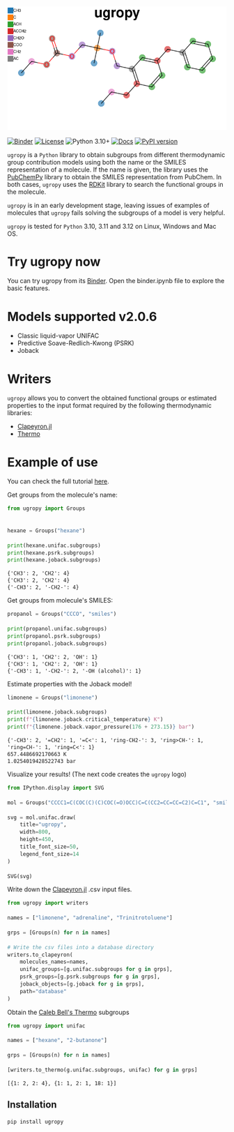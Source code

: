 ![logo](logo.png)

[![Binder](https://mybinder.org/badge_logo.svg)](https://mybinder.org/v2/gh/ipqa-research/ugropy/main)
[![License](https://img.shields.io/badge/License-MIT-blue.svg)](https://tldrlegal.com/license/mit-license)
![Python 3.10+](https://img.shields.io/badge/Python-3.10%2B-blue)
[![Docs](https://img.shields.io/badge/docs%20-%20green?style=flat&label=Sphinx&link=https%3A%2F%2Fipqa-research.github.io%2Fugropy%2Findex.html)](https://salvadorbrandolin.github.io/ugropy/)
[![PyPI
version](https://badge.fury.io/py/ugropy.svg)](https://badge.fury.io/py/ugropy)

`ugropy` is a `Python` library to obtain subgroups from different thermodynamic
group contribution models using both the name or the SMILES representation of a
molecule. If the name is given, the library uses the
[PubChemPy](https://github.com/mcs07/PubChemPy) library to obtain the SMILES
representation from PubChem. In both cases, `ugropy` uses the
[RDKit](https://github.com/rdkit/rdkit) library to search the functional groups
in the molecule.

`ugropy` is in an early development stage, leaving issues of examples of
molecules that `ugropy` fails solving the subgroups of a model is very helpful.

`ugropy` is tested for `Python` 3.10, 3.11 and 3.12 on Linux, Windows and Mac
OS.

# Try ugropy now
You can try ugropy from its
[Binder](https://mybinder.org/v2/gh/ipqa-research/ugropy/main). Open the
binder.ipynb file to explore the basic features.

# Models supported v2.0.6
- Classic liquid-vapor UNIFAC
- Predictive Soave-Redlich-Kwong (PSRK)
- Joback

# Writers
`ugropy` allows you to convert the obtained functional groups or estimated
properties to the input format required by the following thermodynamic
libraries:

- [Clapeyron.jl](https://github.com/ClapeyronThermo/Clapeyron.jl)
- [Thermo](https://github.com/CalebBell/thermo)


# Example of use
You can check the full tutorial
[here](https://ipqa-research.github.io/ugropy/tutorial/tutorial.html).

Get groups from the molecule's name:


```python
from ugropy import Groups


hexane = Groups("hexane")

print(hexane.unifac.subgroups)
print(hexane.psrk.subgroups)
print(hexane.joback.subgroups)
```

    {'CH3': 2, 'CH2': 4}
    {'CH3': 2, 'CH2': 4}
    {'-CH3': 2, '-CH2-': 4}

Get groups from molecule's SMILES:

```python
propanol = Groups("CCCO", "smiles")

print(propanol.unifac.subgroups)
print(propanol.psrk.subgroups)
print(propanol.joback.subgroups)
```

    {'CH3': 1, 'CH2': 2, 'OH': 1}
    {'CH3': 1, 'CH2': 2, 'OH': 1}
    {'-CH3': 1, '-CH2-': 2, '-OH (alcohol)': 1}

Estimate properties with the Joback model!

```python
limonene = Groups("limonene")

print(limonene.joback.subgroups)
print(f"{limonene.joback.critical_temperature} K")
print(f"{limonene.joback.vapor_pressure(176 + 273.15)} bar")
```

    {'-CH3': 2, '=CH2': 1, '=C<': 1, 'ring-CH2-': 3, 'ring>CH-': 1, 'ring=CH-': 1, 'ring=C<': 1}
    657.4486692170663 K
    1.0254019428522743 bar

Visualize your results! (The next code creates the `ugropy` logo)

```Python
from IPython.display import SVG

mol = Groups("CCCC1=C(COC(C)(C)COC(=O)OCC)C=C(CC2=CC=CC=C2)C=C1", "smiles")

svg = mol.unifac.draw(
    title="ugropy",
    width=800,
    height=450,
    title_font_size=50,
    legend_font_size=14
)

SVG(svg)
```

Write down the [Clapeyron.jl](https://github.com/ClapeyronThermo/Clapeyron.jl)
.csv input files.

```python
from ugropy import writers

names = ["limonene", "adrenaline", "Trinitrotoluene"]

grps = [Groups(n) for n in names]

# Write the csv files into a database directory
writers.to_clapeyron(
    molecules_names=names,
    unifac_groups=[g.unifac.subgroups for g in grps],
    psrk_groups=[g.psrk.subgroups for g in grps],
    joback_objects=[g.joback for g in grps],
    path="database"
)
```
Obtain the [Caleb Bell's Thermo](https://github.com/CalebBell/thermo) subgroups

```python
from ugropy import unifac

names = ["hexane", "2-butanone"]

grps = [Groups(n) for n in names]

[writers.to_thermo(g.unifac.subgroups, unifac) for g in grps]
```

```
[{1: 2, 2: 4}, {1: 1, 2: 1, 18: 1}]
```

## Installation
```
pip install ugropy
```
